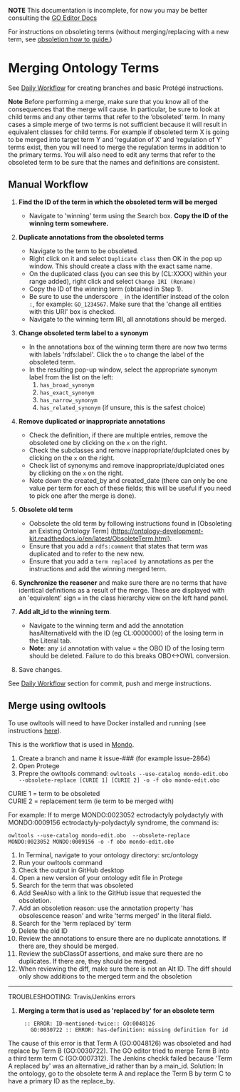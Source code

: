 **NOTE** This documentation is incomplete, for now you may be better consulting the [GO Editor Docs](http://wiki.geneontology.org/index.php/Ontology_Editing_Guide)

For instructions on obsoleting terms (without merging/replacing with a new term, see [obsoletion how to guide.](obsolete-term.md))

# Merging Ontology Terms

See [Daily Workflow](daily-curator-workflow.md) for creating branches and basic Protégé instructions. 

**Note** Before performing a merge, make sure that you know all of the consequences that the merge will cause. In particular, be sure to look at child terms and any other terms that refer to the ‘obsoleted’ term. In many cases a simple merge of two terms is not sufficient because it will result in equivalent classes for child terms. For example if obsoleted term X is going to be merged into target term Y and ‘regulation of X’ and ‘regulation of Y’ terms exist, then you will need to merge the regulation terms in addition to the primary terms. You will also need to edit any terms that refer to the obsoleted term to be sure that the names and definitions are consistent.

## Manual Workflow

1.	**Find the ID of the term in which the obsoleted term will be merged** 
    - Navigate to 'winning' term using the Search box. **Copy the ID of the winning term somewhere.**  
    
 2. **Duplicate annotations from the obsoleted terms**
    - Navigate to the term to be obsoleted.  
    - Right click on it and select ```Duplicate class``` then OK in the pop up window. This should create a class with the exact same name. 
    - On the duplicated class (you can see this by (CL:XXXX) within your range added), right click and select ```Change IRI (Rename)```
    - Copy the ID of the winning term (obtained in Step 1).
    - Be sure to use the underscore ```_``` in the identifier instead of the colon ```:```, for example: ```GO_1234567```. Make sure that the 'change all entities with this URI' box is checked.  
    - Navigate to the winning term IRI, all annotations should be merged.

3. **Change obsoleted term label to a synonym**
    - In the annotations box of the winning term there are now two terms with labels 'rdfs:label'. Click the ```o``` to change the label of the  obsoleted term.     
    - In the resulting pop-up window, select the appropriate synonym label from the list on the left:
      1.	```has_broad_synonym```
      2.	```has_exact_synonym```
      3.	```has_narrow_synonym```
      4.	```has_related_synonym``` (if unsure, this is the safest choice)

4.  **Remove duplicated or inappropriate annotations**
    - Check the definition, if there are multiple entries, remove the obsoleted one by clicking on the ```x``` on the right.
    - Check the subclasses and remove inappropriate/duplciated ones by clicking on the ```x``` on the right.
    - Check list of synonyms and remove inappropriate/duplciated ones by clicking on the ```x``` on the right. 
    - Note down the created_by and created_date (there can only be one value per term for each of these fields; this will be useful if you need to pick one after the merge is done).

5. **Obsolete old term**
    - Oobsolete the old term by following instructions found in [Obsoleting an Existing Ontology Term] (https://ontology-development-kit.readthedocs.io/en/latest/ObsoleteTerm.html).
    - Ensure that you add a ```rdfs:comment``` that states that term was duplicated and to refer to the new new.
    - Ensure that you add a ```term replaced by``` annotations as per the instructions and add the winning merged term.
   
6. **Synchronize the reasoner** and make sure there are no terms that have identical definitions as a result of the merge. These are displayed with an 'equivalent' sign `≡` in the class hierarchy view on the left hand panel.   

7. **Add alt_id to the winning term**.
    - Navigate to the winning term and add the annotation hasAlternativeId with the ID (eg CL:0000000) of the losing term in the Literal tab. 
    - **Note**: any `id` annotation with value = the OBO ID of the losing term should be deleted. Failure to do this breaks OBO<->OWL conversion.
8. Save changes. 

See [Daily Workflow](daily-curator-workflow.md) section for commit, push and merge instructions. 

## Merge using owltools

To use owltools will need to have Docker installed and running (see instructions [here](../howto/setup-docker.md)).

This is the workflow that is used in [Mondo](https://mondo.readthedocs.io/en/latest/editors-guide/merging-and-obsoleting/).

1. Create a branch and name it issue-### (for example issue-2864)
1. Open Protege
1. Prepre the owltools command:
`owltools --use-catalog mondo-edit.obo  --obsolete-replace [CURIE 1] [CURIE 2] -o -f obo mondo-edit.obo`  

CURIE 1 = term to be obsoleted  
CURIE 2 = replacement term (ie term to be merged with)

For example:
If to merge MONDO:0023052 ectrodactyly polydactyly with MONDO:0009156 ectrodactyly-polydactyly syndrome, the command is: 

`owltools --use-catalog mondo-edit.obo  --obsolete-replace MONDO:0023052 MONDO:0009156 -o -f obo mondo-edit.obo`

1. In Terminal, navigate to your ontology directory: src/ontology
1. Run your owltools command
1. Check the output in GitHub desktop
1. Open a new version of your ontology edit file in Protege
1. Search for the term that was obsoleted
1. Add SeeAlso with a link to the GitHub issue that requested the obsoletion.
1. Add an obsoletion reason: use the annotation property 'has obsolescence reason' and write 'terms merged' in the literal field.
1. Search for the 'term replaced by' term
1. Delete the old ID
1. Review the annotations to ensure there are no duplicate annotations. If there are, they should be merged.
1. Review the subClassOf assertions, and make sure there are no duplicates. If there are, they should be merged.
1. When reviewing the diff, make sure there is not an Alt ID. The diff should only show additions to the merged term and the obsoletion

----
TROUBLESHOOTING: Travis/Jenkins errors
1. **Merging a term that is used as 'replaced by' for an obsolete term**
  ``` :: ERROR: ID-mentioned-twice:: GO:0030722
       :: ERROR: ID-mentioned-twice:: GO:0048126 
         GO:0030722 :: ERROR: has-definition: missing definition for id
   ```
The cause of this error is that Term A (GO:0048126) was obsoleted and had replace by Term B (GO:0030722). The GO editor tried to merge Term B into a third term term C (GO:0007312). The Jenkins checkk failed because 'Term A replaced by' was an alternative_id rather than by a main_id. 
Solution: In the ontology, go to the obsolete term A and replace the Term B by term C to have a primary ID as the replace_by. 

